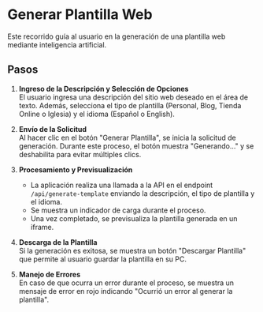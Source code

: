 # Generar Plantilla Web

Este recorrido guía al usuario en la generación de una plantilla web mediante inteligencia artificial.

## Pasos

1. **Ingreso de la Descripción y Selección de Opciones**  
   El usuario ingresa una descripción del sitio web deseado en el área de texto. Además, selecciona el tipo de plantilla (Personal, Blog, Tienda Online o Iglesia) y el idioma (Español o English).

2. **Envío de la Solicitud**  
   Al hacer clic en el botón "Generar Plantilla", se inicia la solicitud de generación. Durante este proceso, el botón muestra "Generando..." y se deshabilita para evitar múltiples clics.

3. **Procesamiento y Previsualización**  
   - La aplicación realiza una llamada a la API en el endpoint `/api/generate-template` enviando la descripción, el tipo de plantilla y el idioma.
   - Se muestra un indicador de carga durante el proceso.
   - Una vez completado, se previsualiza la plantilla generada en un iframe.

4. **Descarga de la Plantilla**  
   Si la generación es exitosa, se muestra un botón "Descargar Plantilla" que permite al usuario guardar la plantilla en su PC.

5. **Manejo de Errores**  
   En caso de que ocurra un error durante el proceso, se muestra un mensaje de error en rojo indicando "Ocurrió un error al generar la plantilla".
